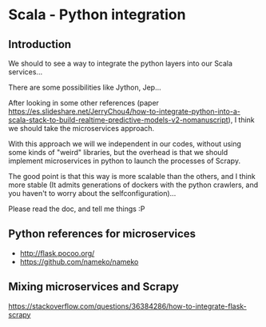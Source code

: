 # Scala - Python integration

## Introduction
We should to see a way to integrate the python layers into our Scala services...

There are some possibilities like Jython, Jep...

After looking in some other references (paper https://es.slideshare.net/JerryChou4/how-to-integrate-python-into-a-scala-stack-to-build-realtime-predictive-models-v2-nomanuscript), I think we should take the microservices approach.

With this approach we will we independent in our codes, without using some kinds of "weird" libraries, but the overhead is that we should implement microservices in python to launch the processes of Scrapy.

The good point is that this way is more scalable than the others, and I think more stable (It admits generations of dockers with the python crawlers, and you haven't to worry about the selfconfiguration)...

Please read the doc, and tell me things :P

## Python references for microservices
- http://flask.pocoo.org/
- https://github.com/nameko/nameko

## Mixing microservices and Scrapy
https://stackoverflow.com/questions/36384286/how-to-integrate-flask-scrapy
